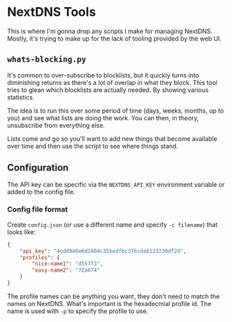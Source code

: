 # NextDNS Tools

This is where I'm gonna drop any scripts I make for managing NextDNS. Mostly, it's trying to make up for the lack of tooling provided by the web UI.

## `whats-blocking.py`

It's common to over-subscribe to blocklists, but it quickly turns into diminishing returns as there's a lot of overlap in what they block. This tool tries to glean which blocklists are actually needed. By showing various statistics.

The idea is to run this over some period of time (days, weeks, months, up to you) and see what lists are doing the work. You can then, in theory, unsubscribe from everything else.

Lists come and go so you'll want to add new things that become available over time and then use the script to see where things stand.

## Configuration

The API key can be specific via the `NEXTDNS_API_KEY` environment variable or added to the config file.

### Config file format

Create `config.json` (or use a different name and specify `-c filename`) that looks like:

```json
{
	"api_key": "4cdd946e6d2404c35bedfbc376cda6123230df20",
	"profiles": {
		"nice-name1": "d557f3",
		"easy-name2": "72a674"
	}
}
```

The profile names can be anything you want, they don't need to match the names on NextDNS. What's important is the hexadecmial profile id. The name is used with `-p` to specify the profile to use.